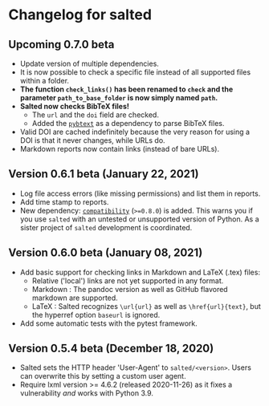 # Changelog for salted

## Upcoming 0.7.0 beta

* Update version of multiple dependencies.
* It is now possible to check a specific file instead of all supported files within a folder.
* **The function `check_links()` has been renamed to `check`  and the parameter `path_to_base_folder` is now simply named `path`.**
* **Salted now checks BibTeX files!**
   *  The `url` and the `doi` field are checked.
   * Added the [`pybtext`](https://pypi.org/project/pybtex/) as a dependency to parse BibTeX files.
* Valid DOI are cached indefinitely because the very reason for using a DOI is that it never changes, while URLs do.
* Markdown reports now contain links (instead of bare URLs).


## Version 0.6.1 beta (January 22, 2021)

* Log file access errors (like missing permissions) and list them in reports.
* Add time stamp to reports.
* New dependency: [`compatibility`](https://github.com/RuedigerVoigt/compatibility) (`>=0.8.0`) is added. This warns you if you use `salted` with an untested or unsupported version of Python. As a sister project of `salted` development is coordinated.

## Version 0.6.0 beta (January 08, 2021)

* Add basic support for checking links in Markdown and LaTeX (.tex) files:
    * Relative ('local') links are not yet supported in any format.
    * Markdown : The pandoc version as well as GitHub flavored markdown are supported.
    * LaTeX : Salted recognizes `\url{url}` as well as `\href{url}{text}`, but the hyperref option `baseurl` is ignored.
* Add some automatic tests with the pytest framework.

## Version 0.5.4 beta (December 18, 2020)

* Salted sets the HTTP header 'User-Agent' to `salted/<version>`. Users can overwrite this by setting a custom user agent.
* Require lxml version >= 4.6.2 (released 2020-11-26) as it fixes a vulnerability *and* works with Python 3.9.